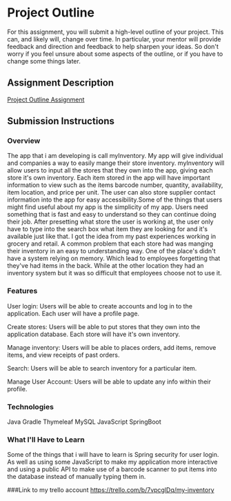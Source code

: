 # Project Outline
For this assignment, you will submit a high-level outline of your project. This can, and likely will, change over time. In particular, your mentor will provide feedback and direction and feedback to help sharpen your ideas. So don't worry if you feel unsure about some aspects of the outline, or if you have to change some things later.

## Assignment Description
[Project Outline Assignment](https://education.launchcode.org/liftoff/assignments/project-outline/)

## Submission Instructions

### Overview
The app that i am developing is call myInventory. My app will give individual and companies a way to easily mange
their store inventory. myInventory will allow users to input all the stores that they own into the app, giving each store it's
own inventory. Each item stored in the app will have important information to view such as the items barcode number,
quantity, availability, item location, and price per unit. The user can also store supplier contact information into
the app for easy accessibility.Some of the things that users might find useful about my app is the simplicity of my app.
Users need something that is fast and easy to understand so they can continue doing their job. After presetting what
store the user is working at, the user only have to type into the search box what item they are looking for and it's
available just like that. I got the idea from my past experiences working in grocery and retail. A common problem
that each store had was manging their inventory in an easy to understanding way. One of the place's didn't have a system
relying on memory. Which lead to employees forgetting that they've had items in the back. While at the other location
they had an inventory system but it was so difficult that employees choose not to use it.

### Features
User login: Users will be able to create accounts and log in to the application. Each user will have a profile page.

Create stores: Users will be able to put stores that they own into the application database. Each store will have it's
own inventory.

Manage inventory: Users will be able to places orders, add items, remove items, and view receipts of past orders.

Search: Users will be able to search inventory for a particular item.

Manage User Account: Users will be able to update any info within their profile.

### Technologies
Java
Gradle
Thymeleaf
MySQL
JavaScript
SpringBoot

### What I'll Have to Learn
Some of the things that i will have to learn is Spring security for user login. As well as using some JavaScript
to make my application more interactive and using a public API to make use of a barcode scanner to put items into the
database instead of manually typing them in.

###Link to my trello account
https://trello.com/b/7vpcglDq/my-inventory
